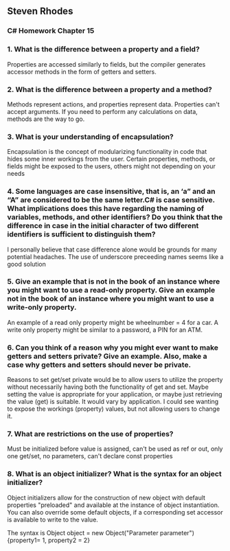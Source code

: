 ## Steven Rhodes
### C# Homework Chapter 15

### 1. What is the difference between a property and a field?
Properties are accessed similarly to fields, but the compiler generates accessor methods in the form of getters and setters.

### 2. What is the difference between a property and a method?
Methods represent actions, and properties represent data. Properties can't accept arguments. If you need to perform any calculations on data, methods are the way to go.

### 3. What is your understanding of encapsulation?
Encapsulation is the concept of modularizing functionality in code that hides some inner workings from the user. Certain properties, methods, or fields might be exposed to the users, others might not depending on your needs

### 4. Some languages are case insensitive, that is, an ‘a” and an “A” are considered to be the same letter.C# is case sensitive. What implications does this have regarding the naming of variables, methods, and other identifiers? Do you think that the difference in case in the initial character of two different identifiers is sufficient to distinguish them?
I personally believe that case difference alone would be grounds for many potential headaches. The use of underscore preceeding names seems like a good solution

### 5. Give an example that is not in the book of an instance where you might want to use a read-only property. Give an example not in the book of an instance where you might want to use a write-only property.
An example of a read only property might be wheelnumber = 4 for a car. A write only property might be similar to a password, a PIN for an ATM.

### 6. Can you think of a reason why you might ever want to make getters and setters private? Give an example. Also, make a case why getters and setters should never be private.
Reasons to set get/set private would be to allow users to utilize the property without necessarily having both the functionality of get and set. Maybe setting the value is appropriate for your application, or maybe just retrieving the value (get) is suitable. It would vary by application. I could see wanting to expose the workings (property) values, but not allowing users to change it.

### 7. What are restrictions on the use of properties?
Must be initialized before value is assigned, can't be used as ref or out, only one get/set, no parameters, can't declare const properties

### 8. What is an object initializer? What is the syntax for an object initializer?
Object initializers allow for the construction of new object with default properties "preloaded" and available at the instance of object instantiation. You can also override some default objects, if a corresponding set accessor is available to write to the value.

The syntax is Object object = new Object("Parameter parameter") {property1= 1, property2 = 2}
